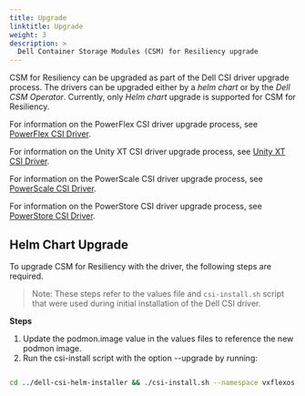 ```yaml
---
title: Upgrade
linktitle: Upgrade 
weight: 3
description: >
  Dell Container Storage Modules (CSM) for Resiliency upgrade
---
```


CSM for Resiliency can be upgraded as part of the Dell CSI driver upgrade process. The drivers can be upgraded either by a _helm chart_ or by the _Dell CSM Operator_. Currently, only _Helm chart_ upgrade is supported for CSM for Resiliency.

For information on the PowerFlex CSI driver upgrade process, see [PowerFlex CSI Driver](../../csidriver/upgradation/drivers/powerflex).

For information on the Unity XT CSI driver upgrade process, see [Unity XT CSI Driver](../../deployment/helm/drivers/upgradation/drivers/unity).

For information on the PowerScale CSI driver upgrade process, see [PowerScale CSI Driver](../../deployment/helm/drivers/upgradation/drivers/isilon).

For information on the PowerStore CSI driver upgrade process, see [PowerStore CSI Driver](../../deployment/helm/drivers/upgradation/drivers/powerstore).

## Helm Chart Upgrade

To upgrade CSM for Resiliency with the driver, the following steps are required. 

>Note: These steps refer to the values file and `csi-install.sh` script that were used during initial installation of the Dell CSI driver.

**Steps**

1. Update the podmon.image value in the values files to reference the new podmon image.
2. Run the csi-install script with the option --upgrade by running: 
```bash

cd ../dell-csi-helm-installer && ./csi-install.sh --namespace vxflexos --values ./myvalues.yaml --upgrade
```
